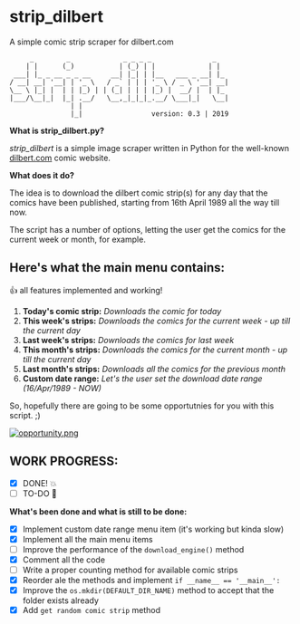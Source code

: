 # strip_dilbert
A simple comic strip scraper for dilbert.com
~~~
     _        _             _ _ _ _               _   
    | |      (_)           | (_) | |             | |  
 ___| |_ _ __ _ _ __     __| |_| | |__   ___ _ __| |_ 
/ __| __| '__| | '_ \   / _` | | | '_ \ / _ \ '__| __|
\__ \ |_| |  | | |_) | | (_| | | | |_) |  __/ |  | |_ 
|___/\__|_|  |_| .__/   \__,_|_|_|_.__/ \___|_|   \__|
               | |                                    
               |_|                 version: 0.3 | 2019
~~~

**What is strip_dilbert.py?**

*strip_dilbert* is a simple image scraper written in Python for the well-known [dilbert.com](https://dilbert.com) comic website.

**What does it do?**

The idea is to download the dilbert comic strip(s) for any day that the comics have been published, starting from 16th April 1989 all the way till now.

The script has a number of options, letting the user get the comics for the current week or month, for example.

## Here's what the main menu contains:

:+1: all features implemented and working!

1. **Today's comic strip:** *Downloads the comic for today* 
2. **This week's strips:** *Downloads the comics for the current week - up till the current day* 
3. **Last week's strips:** *Downloads the comics for last week* 
4. **This month's strips:** *Downloads the comics for the current month - up till the current day* 
5. **Last month's strips:** *Downloads all the comics for the previous month* 
6. **Custom date range:** *Let's the user set the download date range (16/Apr/1989 - NOW)* 

So, hopefully there are going to be some opportutnies for you with this script. ;)

[![opportunity.png](https://assets.amuniversal.com/505f94006cbc01301d46001dd8b71c47)](https://dilbert.com/strip/2009-09-24)

## WORK PROGRESS:

- [x] DONE! :collision:
- [ ] TO-DO :shit:

**What's been done and what is still to be done:**
- [x] Implement custom date range menu item (it's working but kinda slow)
- [x] Implement all the main menu items
- [ ] Improve the performance of the `download_engine()` method
- [x] Comment all the code
- [ ] Write a proper counting method for available comic strips
- [x] Reorder ale the methods and implement `if __name__ == '__main__':`
- [x] Improve the `os.mkdir(DEFAULT_DIR_NAME)` method to accept that the folder exists already
- [x] Add `get random comic strip` method